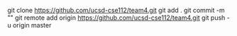 git clone https://github.com/ucsd-cse112/team4.git
git add .
git commit -m ""
git remote add origin https://github.com/ucsd-cse112/team4.git
git push -u origin master